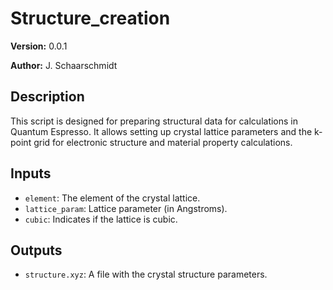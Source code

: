 # Structure_creation

**Version:** 0.0.1

**Author:** J. Schaarschmidt

## Description

This script is designed for preparing structural data for calculations in Quantum Espresso. It allows setting up crystal lattice parameters and the k-point grid for electronic structure and material property calculations.

## Inputs

- `element`: The element of the crystal lattice. 
- `lattice_param`: Lattice parameter (in Angstroms). 
- `cubic`: Indicates if the lattice is cubic. 

## Outputs

- `structure.xyz`: A file with the crystal structure parameters.

